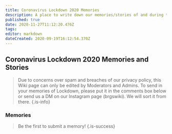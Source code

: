 ```yaml
---
title: Coronavirus Lockdown 2020 Memories
description: A place to write down our memories/stories of and during the Lockdown.
published: true
date: 2020-11-27T11:12:20.476Z
tags: 
editor: markdown
dateCreated: 2020-09-19T16:12:54.370Z
---
```


## Coronavirus Lockdown 2020 Memories and Stories
> Due to concerns over spam and breaches of our privacy policy, this Wiki page can only be edited by Moderators and Admins. To send in your memories of Lockdown, please put it in the comments box below or send us a DM on our Instagram page (brgswiki). We will sort it from there.
{.is-info}

### Memories
> Be the first to submit a memory!
{.is-success}
